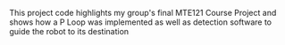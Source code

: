 This project code highlights my group's final MTE121 Course Project and shows how a P Loop was implemented as well as detection software to guide the robot to its destination
